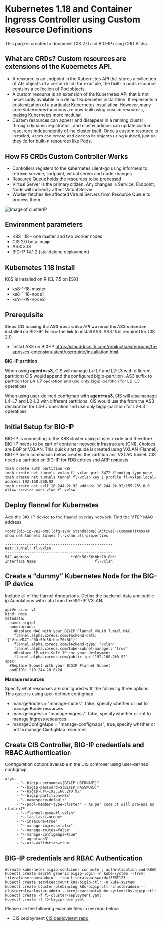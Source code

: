 # Kubernetes 1.18 and Container Ingress Controller using Custom Resource Definitions 

This page is created to document CIS 2.0 and BIG-IP using CRD Alpha.  

## What are CRDs? Custom resources are extensions of the Kubernetes API. 

* A resource is an endpoint in the Kubernetes API that stores a collection of API objects of a certain kind; for example, the built-in pods resource contains a collection of Pod objects.
* A custom resource is an extension of the Kubernetes API that is not necessarily available in a default Kubernetes installation. It represents a customization of a particular Kubernetes installation. However, many core Kubernetes functions are now built using custom resources, making Kubernetes more modular.
*  Custom resources can appear and disappear in a running cluster through dynamic registration, and cluster admins can update custom resources independently of the cluster itself. Once a custom resource is installed, users can create and access its objects using kubectl, just as they do for built-in resources like Pods.

## How F5 CRDs Custom Controller Works

* Controllers registers to the kubernetes client-go using informers to retrieve service, endpoint, virtual server and node changes
* Resource Queue holds the resources to be processed
* Virtual Server is the primary citizen.  Any changes in Service, Endpoint, Node will indirectly affect Virtual Server
* Worker fetches the affected Virtual Servers from Resource Queue to process them

![Image of clusterIP](https://github.com/mdditt2000/kubernetes-1-18/blob/master/cis%202.0/diagrams/2020-04-23_13-00-46.png)


## Environment parameters

* K8S 1.18 - one master and two worker nodes
* CIS 2.0 beta image
* AS3: 3.18
* BIG-IP 14.1.2 (standalone deployment)

## Kubernetes 1.18 Install

K8S is installed on RHEL 7.5 on ESXi

* ks8-1-18-master  
* ks8-1-18-node1
* ks8-1-18-node2

## Prerequisite

Since CIS is using the AS3 declarative API we need the AS3 extension installed on BIG-IP. Follow the link to install AS3. AS3.18 is required for CIS 2.0
 
* Install AS3 on BIG-IP
https://clouddocs.f5.com/products/extensions/f5-appsvcs-extension/latest/userguide/installation.html

**BIG-IP partition**

When using **agent=as3**, CIS will manage L4-L7 and L2-L3 with different partitions CIS would append the configured bigip-partition <partition>_AS3 suffix to partition for L4-L7 operation and use only bigip-partition <partition> for L2-L3 operations

When using user-defined configmap with **agent=as3**, CIS will also manage L4-L7 and L2-L3 with different partitions. CIS would use the <tenant> from the AS3 declaration for L4-L7 operation and use only bigip-partition <partition> for L2-L3 operations

## Initial Setup for BIG-IP

BIG-IP is connecting to the K8S cluster using cluster mode and therefore BIG-IP needs to be part of container network infrastructure (CNI). Choices are BGP or VXLAN. This quick start guide is created using VXLAN (Flannel). BIG-IP tmsh commands below creates the partition and VXLAN tunnel. CIS needs a partition on BIG-IP for FDB entries and ARP requests 

```
tmsh create auth partition k8s
tmsh create net tunnels vxlan fl-vxlan port 8472 flooding-type none
tmsh create net tunnels tunnel fl-vxlan key 1 profile fl-vxlan local-address 192.168.200.92
tmsh create net self 10.244.20.92 address 10.244.20.92/255.255.0.0 allow-service none vlan fl-vxlan
```

## Deploy flannel for Kubernetes

Add the BIG-IP device to the flannel overlay network. Find the VTEP MAC address

```
root@(bip-ip-ve2-pme)(cfg-sync Standalone)(Active)(/Common)(tmos)# show net tunnels tunnel fl-vxlan all-properties

-------------------------------------------------
Net::Tunnel: fl-vxlan
-------------------------------------------------
MAC Address                   **00:50:56:bb:70:8b**
Interface Name                           fl-vxlan
```

## Create a “dummy” Kubernetes Node for the BIG-IP device

Include all of the flannel Annotations. Define the backend-data and public-ip Annotations with data from the BIG-IP VXLAN:

```
apiVersion: v1
kind: Node
metadata:
  name: bigip1
  annotations:
    #Replace MAC with your BIGIP Flannel VXLAN Tunnel MAC
    flannel.alpha.coreos.com/backend-data: '{"VtepMAC":"00:50:56:bb:70:8b"}'
    flannel.alpha.coreos.com/backend-type: "vxlan"
    flannel.alpha.coreos.com/kube-subnet-manager: "true"
    #Replace IP with Self-IP for your deployment
    flannel.alpha.coreos.com/public-ip: "192.168.200.92"
spec:
  #Replace Subnet with your BIGIP Flannel Subnet
  podCIDR: "10.244.20.0/24
```

**Manage resources**

Specify what resources are configured with the following three options. This guide is using user-defined configmap

* manageRoutes = "manage-routes", false, specify whether or not to manage Route resources
* manageIngress = "manage-ingress", false, specify whether or not to manage Ingress resources
* manageConfigMaps = "manage-configmaps", true, specify whether or not to manage ConfigMap resources

## Create CIS Controller, BIG-IP credentials and RBAC Authentication

Configuration options available in the CIS controller using user-defined configmap
```
args: 
     - "--bigip-username=$(BIGIP_USERNAME)"
     - "--bigip-password=$(BIGIP_PASSWORD)"
     - "--bigip-url=192.168.200.92"
     - "--bigip-partition=k8s"
     - "--namespace=default"
     - "--pool-member-type=cluster" - As per code it will process as clusterIP
     - "--flannel-name=fl-vxlan"
     - "--log-level=DEBUG"
     - "--insecure=true"
     - "--manage-ingress=false"
     - "--manage-routes=false"
     - "--manage-configmaps=true"
     - "--agent=as3"
     - "--as3-validation=true"
```

## BIG-IP credentials and RBAC Authentication

```
#create kubernetes bigip container connecter, authentication and RBAC
kubectl create secret generic bigip-login -n kube-system --from-literal=username=admin --from-literal=password=f5PME123
kubectl create serviceaccount k8s-bigip-ctlr -n kube-system
kubectl create clusterrolebinding k8s-bigip-ctlr-clusteradmin --clusterrole=cluster-admin --serviceaccount=kube-system:k8s-bigip-ctlr
kubectl create -f f5-cluster-deployment.yaml
kubectl create -f f5-bigip-node.yaml
```
Please use the following example files in my repo below:

* CIS deployment [CIS deployment repo](https://github.com/mdditt2000/kubernetes-1-18/tree/master/cis%201.14/big-ip-92)